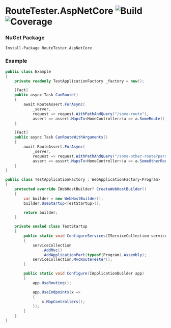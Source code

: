# RouteTester.AspNetCore ![Build](https://github.com/nwendel/routetester.aspnetcore/actions/workflows/build.yml/badge.svg) ![Coverage](https://codecov.io/gh/nwendel/routetester.aspnetcore/branch/main/graph/badge.svg?token=BMNOSIWUMV)

### NuGet Package

```
Install-Package RouteTester.AspNetCore
```

### Example
```csharp
public class Example
{
    private readonly TestApplicationFactory _factory = new();

    [Fact]
    public async Task CanRoute()
    {
        await RouteAssert.ForAsync(
            _server,
            request => request.WithPathAndQuery("/some-route"),
            assert => assert.MapsTo<HomeController>(a => a.SomeRoute()));
    }

    [Fact]
    public async Task CanRouteWithArguments()
    {
        await RouteAssert.ForAsync(
            _server,
            request => request.WithPathAndQuery("/some-other-route?parameter=value"),
            assert => assert.MapsTo<HomeController>(a => a.SomeOtherRoute("value")));
    }
}

public class TestApplicationFactory : WebApplicationFactory<Program>
{
    protected override IWebHostBuilder? CreateWebHostBuilder()
    {
        var builder = new WebHostBuilder();
        builder.UseStartup<TestStartup>();

        return builder;
    }

    private sealed class TestStartup
    {
        public static void ConfigureServices(IServiceCollection serviceCollection)
        {
            serviceCollection
                .AddMvc()
                .AddApplicationPart(typeof(Program).Assembly);
            serviceCollection.MvcRouteTester();
        }

        public static void Configure(IApplicationBuilder app)
        {
            app.UseRouting();

            app.UseEndpoints(x =>
            {
                x.MapControllers();
            });
        }
    }
}
```
